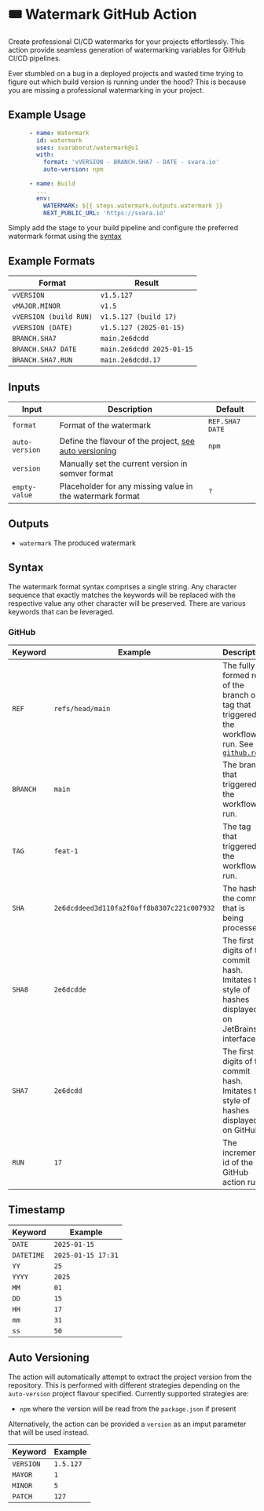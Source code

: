 # 🎟️ Watermark GitHub Action

Create professional CI/CD watermarks for your projects effortlessly. This action provide seamless generation of
watermarking variables for GitHub CI/CD pipelines.

Ever stumbled on a bug in a deployed projects and wasted time trying to figure out which build version is running under
the hood? This is because you are missing a professional watermarking in your project.

## Example Usage

```yaml
      - name: Watermark
        id: watermark
        uses: svaraborut/watermark@v1
        with:
          format: 'vVERSION - BRANCH.SHA7 - DATE - svara.io'
          auto-version: npm

      - name: Build
        ...
        env:
          WATERMARK: ${{ steps.watermark.outputs.watermark }}
          NEXT_PUBLIC_URL: 'https://svara.io'
```

Simply add the stage to your build pipeline and configure the preferred watermark format using the [syntax](#syntax)

## Example Formats

| Format                 | Result                    |
|------------------------|---------------------------|
| `vVERSION`             | `v1.5.127`                |
| `vMAJOR.MINOR`         | `v1.5`                    |
| `vVERSION (build RUN)` | `v1.5.127 (build 17)`     |
| `vVERSION (DATE)`      | `v1.5.127 (2025-01-15)`   |
| `BRANCH.SHA7`          | `main.2e6dcdd`            |
| `BRANCH.SHA7 DATE`     | `main.2e6dcdd 2025-01-15` |
| `BRANCH.SHA7.RUN`      | `main.2e6dcdd.17`         |

## Inputs

| Input          | Description                                                                | Default         |
|----------------|----------------------------------------------------------------------------|-----------------|
| `format`       | Format of the watermark                                                    | `REF.SHA7 DATE` |
| `auto-version` | Define the flavour of the project, [see auto versioning](#auto-versioning) | `npm`           |
| `version`      | Manually set the current version in semver format                          |                 |
| `empty-value`  | Placeholder for any missing value in the watermark format                  | `?`             |

## Outputs

- `watermark` The produced watermark

## Syntax

The watermark format syntax comprises a single string. Any character sequence that exactly matches the keywords will be
replaced with the respective value any other character will be preserved. There are various keywords that can be
leveraged.

### GitHub

| Keyword  | Example                                    | Description                                                                                                                                                                                                                                              |
|----------|--------------------------------------------|----------------------------------------------------------------------------------------------------------------------------------------------------------------------------------------------------------------------------------------------------------|
| `REF`    | `refs/head/main`                           | The fully-formed ref of the branch or tag that triggered the workflow run. See [`github.ref`](https://docs.github.com/en/actions/writing-workflows/choosing-what-your-workflow-does/accessing-contextual-information-about-workflow-runs#github-context) |
| `BRANCH` | `main`                                     | The branch that triggered the workflow run.                                                                                                                                                                                                              |
| `TAG`    | `feat-1`                                   | The tag that triggered the workflow run.                                                                                                                                                                                                                 |
| `SHA`    | `2e6dcddeed3d110fa2f0aff8b8307c221c007932` | The hash of the commit that is being processed.                                                                                                                                                                                                          |
| `SHA8`   | `2e6dcdde`                                 | The first 8 digits of the commit hash. Imitates the style of hashes displayed on JetBrains interfaces.                                                                                                                                                   |
| `SHA7`   | `2e6dcdd`                                  | The first 7 digits of the commit hash. Imitates the style of hashes displayed on GitHub.                                                                                                                                                                 |
| `RUN`    | `17`                                       | The incremental id of the GitHub action run.                                                                                                                                                                                                             |

## Timestamp

| Keyword    | Example            |
|------------|--------------------|
| `DATE`     | `2025-01-15`       |
| `DATETIME` | `2025-01-15 17:31` |
| `YY`       | `25`               |
| `YYYY`     | `2025`             |
| `MM`       | `01`               |
| `DD`       | `15`               |
| `HH`       | `17`               |
| `mm`       | `31`               |
| `ss`       | `50`               |

## Auto Versioning

The action will automatically attempt to extract the project version from the repository. This is performed with
different strategies depending on the `auto-version` project flavour specified. Currently supported strategies are:

- `npm` where the version will be read from the `package.json` if present

Alternatively, the action can be provided a `version` as an imput parameter that will be used instead.

| Keyword   | Example   |
|-----------|-----------|
| `VERSION` | `1.5.127` |
| `MAYOR`   | `1`       |
| `MINOR`   | `5`       |
| `PATCH`   | `127`     |

[//]: # (https://github.com/jaywcjlove/github-action-read-file)